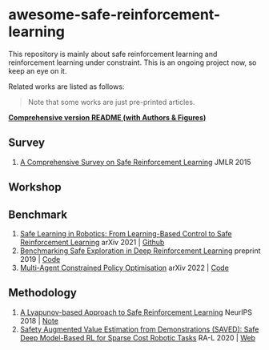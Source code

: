 # awesome-safe-reinforcement-learning

This repository is mainly about safe reinforcement learning and reinforcement learning under constraint. This is an ongoing project now, so keep an eye on it.

Related works are listed as follows:

> Note that some works are just pre-printed articles.

**[Comprehensive version README (with Authors & Figures)](./Comprehensive_readme.md)**



## Survey
1. [A Comprehensive Survey on Safe Reinforcement Learning](https://www.jmlr.org/papers/volume16/garcia15a/garcia15a.pdf) JMLR 2015


## Workshop



## Benchmark
1. [Safe Learning in Robotics: From Learning-Based Control to Safe Reinforcement Learning](https://arxiv.org/pdf/2108.06266.pdf) arXiv 2021 | [Github](https://github.com/utiasDSL/safe-control-gym)
1. [Benchmarking Safe Exploration in Deep Reinforcement Learning](https://cdn.openai.com/safexp-short.pdf) preprint 2019 | [Code](https://github.com/openai/safety-gym)
1. [Multi-Agent Constrained Policy Optimisation](https://github.com/chauncygu/Safe-Multi-Agent-Mujoco) arXiv 2022 | [Code](https://github.com/chauncygu/Safe-Multi-Agent-Mujoco)


## Methodology
1. [A Lyapunov-based Approach to Safe Reinforcement Learning](https://proceedings.neurips.cc/paper/2018/file/4fe5149039b52765bde64beb9f674940-Paper.pdf) NeurIPS 2018 | [Note](https://zhuanlan.zhihu.com/p/531473180)
1. [Safety Augmented Value Estimation from Demonstrations (SAVED): Safe Deep Model-Based RL for Sparse Cost Robotic Tasks](https://arxiv.org/pdf/1905.13402.pdf) RA-L 2020 | [Web](https://sites.google.com/view/safetyaugmentedvalueestimation/home)
